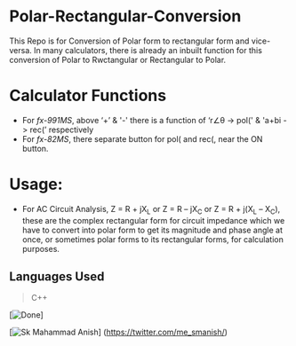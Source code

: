# Polar-Rectangular-Conversion

This Repo is for Conversion of Polar form to rectangular form and vice-versa.
In many calculators, there is already an inbuilt function for this conversion of Polar to Rwctangular or Rectangular to Polar.

# Calculator Functions

- For _fx-991MS_, above ‘+’ & '-' there is a function of ‘r∠θ -> pol(' & 'a+bi -> rec(’ respectively
- For _fx-82MS_, there separate button for pol( and  rec(, near the ON button.

# Usage:

- For AC Circuit Analysis, Z = R + jX<sub>L</sub> or Z = R – jX<sub>C</sub> or Z = R + j(X<sub>L</sub> – X<sub>C</sub>), these are the complex rectangular form for circuit impedance which we have to convert into polar form to get its magnitude and phase angle at once, or sometimes polar forms to its rectangular forms, for calculation purposes. 

## Languages Used

> C++

<!-- <a href="https://twitter.com/me_smanish"><img src="https://th.bing.com/th/id/OIP.7jw1UaY3rxZk2Dg78b6WyQAAAA?rs=1&pid=ImgDetMain" alt="logo" style="width: 33%; height: 67%; border-radius: 20px !important;"></a> -->


<!-- [![Build Status](https://travis-ci.org/joemccann/dillinger.svg?branch=master)](https://travis-ci.org/joemccann/dillinger) -->

[![Done](https://img.shields.io/badge/Build-Passing-brightgreen)] 

[![Sk Mahammad Anish](https://img.shields.io/badge/Your%20Name-Badge-blue)] (https://twitter.com/me_smanish/)

<!-- ![Failing](https://img.shields.io/badge/Build-Failing-red) ![In Progress](https://img.shields.io/badge/Build-In%20Progress-orange) -->

<!-- [C++](https://cplusplus.com/) -->

